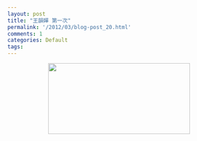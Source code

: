 ```yaml
---
layout: post
title: "王韻嬋 第一次"
permalink: '/2012/03/blog-post_20.html'
comments: 1
categories: Default
tags: 
---
```

<div dir="ltr" style="text-align: left;" trbidi="on"><div class="separator" style="clear: both; text-align: center;"><a href="http://4.bp.blogspot.com/-LY-ofAQDfGs/T2lMnVBXx-I/AAAAAAAACfc/hPsqf88qkFM/s1600/QQ%25E6%258B%25BC%25E9%259F%25B3%25E6%2588%25AA%25E5%259B%25BE%25E6%259C%25AA%25E5%2591%25BD%25E5%2590%258D.png" imageanchor="1" style="margin-left: 1em; margin-right: 1em;"><img border="0" height="160" src="http://4.bp.blogspot.com/-LY-ofAQDfGs/T2lMnVBXx-I/AAAAAAAACfc/hPsqf88qkFM/s320/QQ%25E6%258B%25BC%25E9%259F%25B3%25E6%2588%25AA%25E5%259B%25BE%25E6%259C%25AA%25E5%2591%25BD%25E5%2590%258D.png" width="320"/></a></div><br/><br/><div class="separator" style="clear: both; text-align: center;"><object class="BLOGGER-youtube-video" classid="clsid:D27CDB6E-AE6D-11cf-96B8-444553540000" codebase="http://download.macromedia.com/pub/shockwave/cabs/flash/swflash.cab#version=6,0,40,0" data-thumbnail-src="http://3.gvt0.com/vi/kI_T1LnVEyc/0.jpg" height="266" width="320"><param name="movie" value="http://www.youtube.com/v/kI_T1LnVEyc&amp;fs=1&amp;source=uds"/><param name="bgcolor" value="#FFFFFF"/><embed height="266" src="http://www.youtube.com/v/kI_T1LnVEyc&amp;fs=1&amp;source=uds" type="application/x-shockwave-flash" width="320"/></object></div><br/></div>